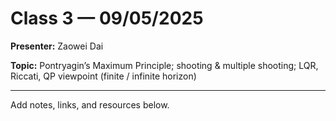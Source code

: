 # Class 3 — 09/05/2025

**Presenter:** Zaowei Dai

**Topic:** Pontryagin’s Maximum Principle; shooting & multiple shooting; LQR, Riccati, QP viewpoint (finite / infinite horizon)

---

Add notes, links, and resources below.

